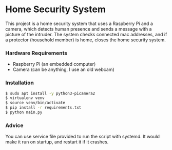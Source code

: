 # Home Security System

This project is a home security system that uses a Raspberry Pi and a camera, which detects human presence and sends a message with a picture of the intruder. The system checks connected mac addresses, and if a protector (household member) is home, closes the home security system.


### Hardware Requirements
- Raspberry Pi (an embedded computer)
- Camera (can be anything, I use an old webcam)

### Installation

```bash
$ sudo apt install -y python3-picamera2
$ virtualenv venv
$ source venv/bin/activate
$ pip install -r requirements.txt
$ python main.py
```

### Advice
You can use service file provided to run the script with systemd. It would make it run on startup, and restart it if it crashes.